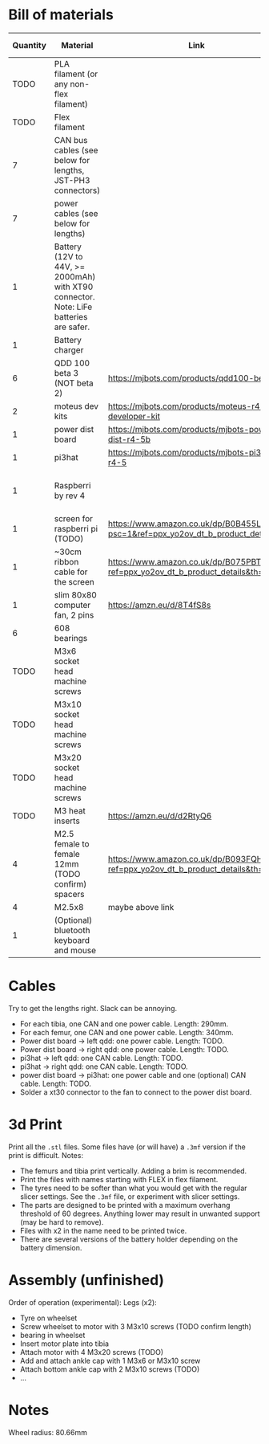 # Bill of materials

Quantity | Material | Link | Price (Unit)
--- | --- | --- | ---
TODO | PLA filament (or any non-flex filament) | |
TODO | Flex filament | |
7 | CAN bus cables (see below for lengths, JST-PH3 connectors) | |
7 | power cables (see below for lengths) | |
1 | Battery (12V to 44V, >= 2000mAh) with XT90 connector. Note: LiFe batteries are safer. | | 
1 | Battery charger | |
6 | QDD 100 beta 3 (NOT beta 2) | https://mjbots.com/products/qdd100-beta-3 | $539+VAT
2 | moteus dev kits | https://mjbots.com/products/moteus-r4-11-developer-kit | $244+VAT
1 | power dist board | https://mjbots.com/products/mjbots-power-dist-r4-5b | $149+VAT
1 | pi3hat | https://mjbots.com/products/mjbots-pi3hat-r4-5 | $149+VAT
1 | Raspberri by rev 4 | | £40 to £80 depending on RAM
1 | screen for raspberri pi (TODO) | https://www.amazon.co.uk/dp/B0B455LDKH?psc=1&ref=ppx_yo2ov_dt_b_product_details | £38
1 | ~30cm ribbon cable for the screen | https://www.amazon.co.uk/dp/B075PBTQPG?ref=ppx_yo2ov_dt_b_product_details&th=1 | £3
1 | slim 80x80 computer fan, 2 pins | https://amzn.eu/d/8T4fS8s | £10
6 | 608 bearings | | <£10
TODO | M3x6 socket head machine screws | |
TODO | M3x10 socket head machine screws | |
TODO | M3x20 socket head machine screws | |
TODO | M3 heat inserts | https://amzn.eu/d/d2RtyQ6 | £7
4 | M2.5 female to female 12mm (TODO confirm) spacers | https://www.amazon.co.uk/dp/B093FQH5WS?ref=ppx_yo2ov_dt_b_product_details&th=1 | <£10
4 | M2.5x8 | maybe above link |
1 | (Optional) bluetooth keyboard and mouse | | ~£25

# Cables

Try to get the lengths right. Slack can be annoying.

* For each tibia, one CAN and one power cable. Length: 290mm.
* For each femur, one CAN and one power cable. Length: 340mm.
* Power dist board -> left qdd: one power cable. Length: TODO.
* Power dist board -> right qdd: one power cable. Length: TODO.
* pi3hat -> left qdd: one CAN cable. Length: TODO.
* pi3hat -> right qdd: one CAN cable. Length: TODO.
* power dist board -> pi3hat: one power cable and one (optional) CAN cable. Length: TODO.
* Solder a xt30 connector to the fan to connect to the power dist board.

# 3d Print

Print all the `.stl` files. Some files have (or will have) a `.3mf` version if the print is difficult. Notes:
* The femurs and tibia print vertically. Adding a brim is recommended.
* Print the files with names starting with FLEX in flex filament.
* The tyres need to be softer than what you would get with the regular slicer settings. See the `.3mf` file, or experiment with slicer settings.
* The parts are designed to be printed with a maximum overhang threshold of 60 degrees. Anything lower may result in unwanted support (may be hard to remove).
* Files with x2 in the name need to be printed twice.
* There are several versions of the battery holder depending on the battery dimension.

# Assembly (unfinished)
Order of operation (experimental):
Legs (x2):
* Tyre on wheelset
* Screw wheelset to motor with 3 M3x10 screws (TODO confirm length)
* bearing in wheelset
* Insert motor plate into tibia
* Attach motor with 4 M3x20 screws (TODO)
* Add and attach ankle cap with 1 M3x6 or M3x10 screw
* Attach bottom ankle cap with 2 M3x10 screws (TODO)
* ...

# Notes
Wheel radius: 80.66mm

